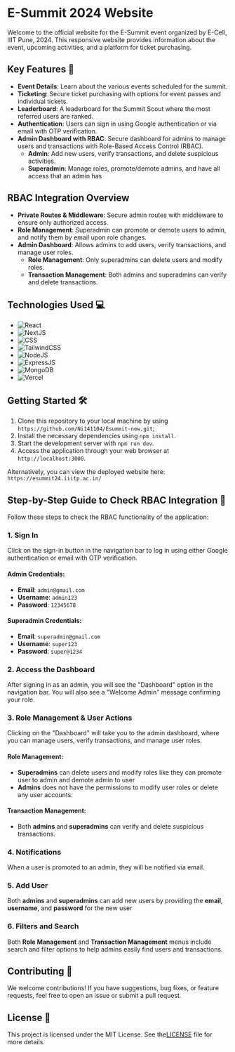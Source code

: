 # E-Summit 2024 Website

Welcome to the official website for the E-Summit event organized by E-Cell, IIIT Pune, 2024. This responsive website provides information about the event, upcoming activities, and a platform for ticket purchasing.

## Key Features 🚀

- **Event Details**: Learn about the various events scheduled for the summit.
- **Ticketing**: Secure ticket purchasing with options for event passes and individual tickets.
- **Leaderboard**: A leaderboard for the Summit Scout where the most referred users are ranked.
- **Authentication**: Users can sign in using Google authentication or via email with OTP verification.
- **Admin Dashboard with RBAC**: Secure dashboard for admins to manage users and transactions with Role-Based Access Control (RBAC).
  - **Admin**:  Add new users, verify transactions, and delete suspicious activities.
  - **Superadmin**: Manage roles, promote/demote admins, and have all access that an admin has

## RBAC Integration Overview

- **Private Routes & Middleware**: Secure admin routes with middleware to ensure only authorized access.
- **Role Management**: Superadmin can promote or demote users to admin, and notify them by email upon role changes.
- **Admin Dashboard**: Allows admins to add users, verify transactions, and manage user roles.
  - **Role Management**: Only superadmins can delete users and modify roles.
  - **Transaction Management**: Both admins and superadmins can verify and delete transactions.

## Technologies Used 💻

- ![React](https://img.shields.io/badge/-React-61DAFB?style=flat-square&logo=react&logoColor=white)
- ![NextJS](https://img.shields.io/badge/-NextJS-646CFF?style=flat-square&logo=next.js&logoColor=white)
- ![CSS](https://img.shields.io/badge/-CSS-1572B6?style=flat-square&logo=css3&logoColor=white)
- ![TailwindCSS](https://img.shields.io/badge/-TailwindCSS-8A2BE2?style=flat-square&logo=tailwindcss&logoColor=white)
- ![NodeJS](https://img.shields.io/badge/-NodeJS-339933?style=flat-square&logo=node.js&logoColor=white)
- ![ExpressJS](https://img.shields.io/badge/-ExpressJS-000000?style=flat-square&logo=express&logoColor=white)
- ![MongoDB](https://img.shields.io/badge/-MongoDB-47A248?style=flat-square&logo=mongodb&logoColor=white)
- ![Vercel](https://img.shields.io/badge/-Vercel-000000?style=flat-square&logo=vercel&logoColor=white)

## Getting Started 🛠️

1. Clone this repository to your local machine by using `https://github.com/Ni141104/Esummit-new.git`;
2. Install the necessary dependencies using `npm install`.
3. Start the development server with `npm run dev`.
4. Access the application through your web browser at `http://localhost:3000`.

Alternatively, you can view the deployed website here: `https://esummit24.iiitp.ac.in/`

## Step-by-Step Guide to Check RBAC Integration 🚀

Follow these steps to check the RBAC functionality of the application:

### 1. Sign In
Click on the sign-in button in the navigation bar to log in using either Google authentication or email with OTP verification.

#### Admin Credentials:
- **Email**: `admin@gmail.com`
- **Username**: `admin123`
- **Password**: `12345678`

#### Superadmin Credentials:
- **Email**: `superadmin@gmail.com`
- **Username**: `super123`
- **Password**: `super@1234`

### 2. Access the Dashboard
After signing in as an admin, you will see the "Dashboard" option in the navigation bar. You will also see a "Welcome Admin" message confirming your role.

### 3. Role Management & User Actions
Clicking on the "Dashboard" will take you to the admin dashboard, where you can manage users, verify transactions, and manage user roles.

#### Role Management:
- **Superadmins** can delete users and modify roles like they can promote user to admin and demote admin to user
- **Admins** does not have the permissions to modify user roles or delete any user accounts.


#### Transaction Management:
- Both **admins** and **superadmins** can verify and delete suspicious transactions.

### 4. Notifications
When a user is promoted to an admin, they will be notified via email.

### 5. Add User
Both **admins** and **superadmins** can add new users by providing the **email**, **username**, and **password** for the new user

### 6. Filters and Search
Both **Role Management** and **Transaction Management** menus include search and filter options to help admins easily find users and transactions.


## Contributing 🤝

We welcome contributions! If you have suggestions, bug fixes, or feature requests, feel free to open an issue or submit a pull request.

## License 📝

This project is licensed under the MIT License. See the[LICENSE](LICENSE) file for more details.




